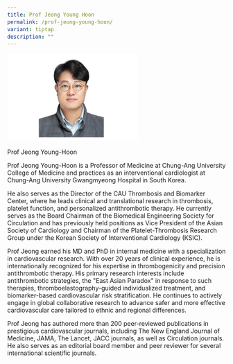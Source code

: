```yaml
---
title: Prof Jeong Young Hoon
permalink: /prof-jeong-young-hoon/
variant: tiptap
description: ""
---
```

<p></p>
<div class="isomer-image-wrapper">
<img style="width: 60%;" height="auto" width="100%" alt="" src="/images/ASPIRE Network /Jeong_Young_Hoon.png">
</div>
<p>Prof Jeong Young-Hoon</p>
<p>Prof Jeong Young-Hoon is a Professor of Medicine at Chung-Ang University
College of Medicine and practices as an interventional cardiologist at
Chung-Ang University Gwangmyeong Hospital in South Korea.</p>
<p>He also serves as the Director of the CAU Thrombosis and Biomarker Center,
where he leads clinical and translational research in thrombosis, platelet
function, and personalized antithrombotic therapy. He currently serves
as the Board Chairman of the Biomedical Engineering Society for Circulation
and has previously held positions as Vice President of the Asian Society
of Cardiology and Chairman of the Platelet-Thrombosis Research Group under
the Korean Society of Interventional Cardiology (KSIC).</p>
<p>Prof Jeong earned his MD and PhD in internal medicine with a specialization
in cardiovascular research. With over 20 years of clinical experience,
he is internationally recognized for his expertise in thrombogenicity and
precision antithrombotic therapy. His primary research interests include
antithrombotic strategies, the "East Asian Paradox" in response to such
therapies, thromboelastography-guided individualized treatment, and biomarker-based
cardiovascular risk stratification. He continues to actively engage in
global collaborative research to advance safer and more effective cardiovascular
care tailored to ethnic and regional differences.</p>
<p>Prof Jeong has authored more than 200 peer-reviewed publications in prestigious
cardiovascular journals, including The New England Journal of Medicine,
JAMA, The Lancet, JACC journals, as well as Circulation journals. He also
serves as an editorial board member and peer reviewer for several international
scientific journals.</p>